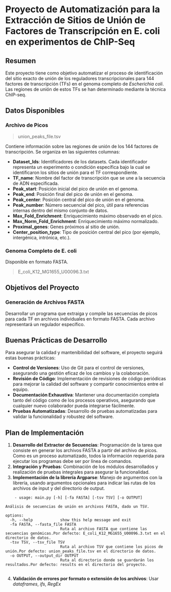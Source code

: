 



# Proyecto de Automatización para la Extracción de Sitios de Unión de Factores de Transcripción en E. coli en experimentos de ChIP-Seq

## Resumen

Este proyecto tiene como objetivo automatizar el proceso de identificación del sitio exacto de unión de los reguladores transcripcionales para 144 factores de transcripción (TFs) en el genoma completo de *Escherichia coli*. Las regiones de unión de estos TFs se han determinado mediante la técnica ChIP-seq.

## Datos Disponibles

### Archivo de Picos
> union_peaks_file.tsv

Contiene información sobre las regiones de unión de los 144 factores de transcripción. Se organiza en las siguientes columnas:

- **Dataset_Ids**: Identificadores de los datasets. Cada identificador representa un experimento o condición específica bajo la cual se identificaron los sitios de unión para el TF correspondiente.
- **TF_name**: Nombre del factor de transcripción que se une a la secuencia de ADN especificada.
- **Peak_start**: Posición inicial del pico de unión en el genoma.
- **Peak_end**: Posición final del pico de unión en el genoma.
- **Peak_center**: Posición central del pico de unión en el genoma.
- **Peak_number**: Número secuencial del pico, útil para referencias internas dentro del mismo conjunto de datos.
- **Max_Fold_Enrichment**: Enriquecimiento máximo observado en el pico.
- **Max_Norm_Fold_Enrichment**: Enriquecimiento máximo normalizado.
- **Proximal_genes**: Genes próximos al sitio de unión.
- **Center_position_type**: Tipo de posición central del pico (por ejemplo, intergénica, intrónica, etc.).

### Genoma Completo de E. coli
Disponible en formato FASTA.
> E_coli_K12_MG1655_U00096.3.txt

## Objetivos del Proyecto

### Generación de Archivos FASTA
Desarrollar un programa que extraiga y compile las secuencias de picos para cada TF en archivos individuales en formato FASTA. Cada archivo representará un regulador específico.

## Buenas Prácticas de Desarrollo

Para asegurar la calidad y mantenibilidad del software, el proyecto seguirá estas buenas prácticas:

- **Control de Versiones**: Uso de Git para el control de versiones, asegurando una gestión eficaz de los cambios y la colaboración.
- **Revisión de Código**: Implementación de revisiones de código periódicas para mejorar la calidad del software y compartir conocimientos entre el equipo.
- **Documentación Exhaustiva**: Mantener una documentación completa tanto del código como de los procesos operativos, asegurando que cualquier nuevo colaborador pueda integrarse fácilmente.
- **Pruebas Automatizadas**: Desarrollo de pruebas automatizadas para validar la funcionalidad y robustez del software.

## Plan de Implementación

1. **Desarrollo del Extractor de Secuencias**: Programación de la tarea que consiste en generar los archivos FASTA a partir del archivo de picos. Como es un proceso automatizado, todos la información requerida para ejecutar los programas debe ser por línea de comandos.
2. **Integración y Pruebas**: Combinación de los módulos desarrollados y realización de pruebas integrales para asegurar la funcionalidad.
3. **Implementación de la librería Argparse**: Manejo de argumentos con la librería, usando argumentos opcionales para indicar las rutas de los archivos de input y del directorio de output.
```
	- usage: main.py [-h] [-fa FASTA] [-tsv TSV] [-o OUTPUT]

Análisis de secuencias de unión en archivos FASTA, dado un TSV.

options:
  -h, --help            show this help message and exit
  -fa FASTA, --fasta_file FASTA
                        Ruta al archivo FASTA que contiene las secuencias genómicas.Por defecto: E_coli_K12_MG1655_U00096.3.txt en el directorio de datos.
  -tsv TSV, --tsv_file TSV
                        Ruta al archivo TSV que contiene los picos de unión.Por defecto: union_peaks_file.tsv en el directorio de datos.
  -o OUTPUT, --output_dir OUTPUT
                        Ruta al directorio donde se guardarán los resultados.Por defecto: results en el directorio del proyecto.
                        
```
                        
4. **Validación de errores por formato o extensión de los archivos**: Usar *dataframes*, *ifs*, *RegEx*